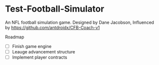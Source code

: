 # Test-Football-Simulator
An NFL football simulation game. 
Designed by Dane Jacobson,
Influenced by https://github.com/antdroidx/CFB-Coach-v1

Roadmap
- [ ] Finish game engine
- [ ] Leauge advancement structure
- [ ] Implement player contracts

